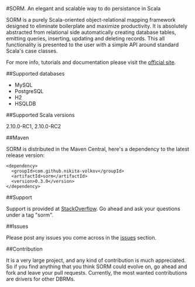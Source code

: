 #SORM. An elegant and scalable way to do persistance in Scala

SORM is a purely Scala-oriented object-relational mapping framework designed to eliminate boilerplate and maximize productivity. It is absolutely abstracted from relational side automatically creating database tables, emitting queries, inserting, updating and deleting records. This all functionality is presented to the user with a simple API around standard Scala's case classes. 

For more info, tutorials and documentation please visit the [official site](http://sorm-framework.org).

##Supported databases

* MySQL
* PostgreSQL
* H2
* HSQLDB

##Supported Scala versions

2.10.0-RC1, 2.10.0-RC2

##Maven

SORM is distributed in the Maven Central, here's a dependency to the latest release version:

    <dependency>
      <groupId>com.github.nikita-volkov</groupId>
      <artifactId>sorm</artifactId>
      <version>0.3.0</version>
    </dependency>

##Support

Support is provided at [StackOverflow](http://stackoverflow.com/). Go ahead and ask your questions under a tag "sorm".

##Issues

Please post any issues you come across in the [issues](https://github.com/nikita-volkov/sorm/issues) section.

##Contribution
    
It is a very large project, and any kind of contribution is much appreciated. So if you find anything that you think SORM could evolve on, go ahead and fork and leave your pull requests. Currently, the most wanted contributions are drivers for other DBRMs.
